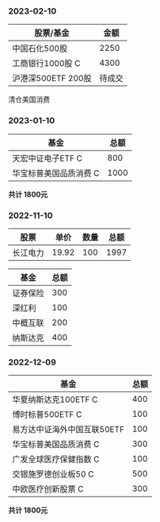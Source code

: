 ### 2023-02-10
|  股票/基金   | 金额 |
|  ----  | ----  |
|  中国石化500股  | 2250 |
|  工商银行1000股 C  | 4300 |
|  沪港深500ETF 200股  | 待成交 |

清仓美国消费


### 2023-01-10

|  基金   | 总额 |
|  ----  | ----  |
| 天宏中证电子ETF C  | 800 |
| 华宝标普美国品质消费 C  | 1000 |

**共计 1800元**
### 2022-11-10
|  股票   | 单价  | 数量  | 总额 |
|  ----  | ----  | ----  | ----  |
| 长江电力  | 19.92 | 100 | 1997 |

|  基金   | 总额 |
|  ----  | ----  |
| 证券保险  | 300 |
| 深红利  | 100 |
| 中概互联  | 200 |
| 纳斯达克  | 400 |

### 2022-12-09

|  基金   | 总额 |
|  ----  | ----  |
| 华夏纳斯达克100ETF C  | 400 |
| 博时标普500ETF C  | 100 |
| 易方达中证海外中国互联50ETF  | 100 |
| 华宝标普美国品质消费 C  | 300 |
| 广发全球医疗保健指数 C  | 100 |
| 交银施罗德创业板50 C  | 500 |
| 中欧医疗创新股票 C  | 300 |

**共计 1800元**
